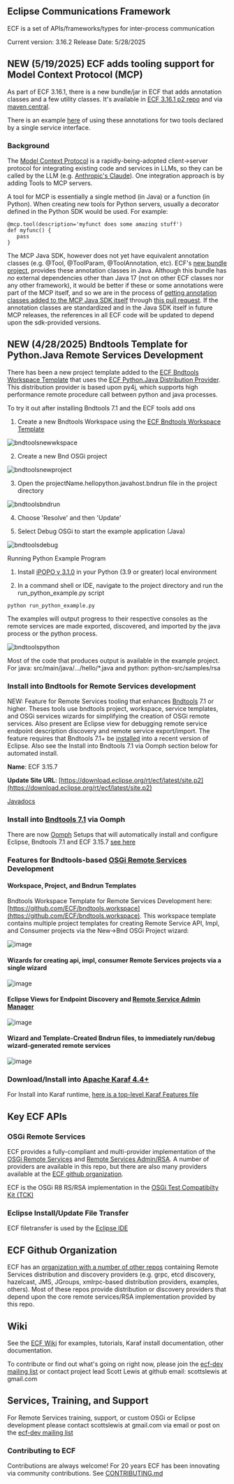 ## Eclipse Communications Framework
ECF is a set of APIs/frameworks/types for inter-process communication

Current version: 3.16.2
Release Date: 5/28/2025

## NEW (5/19/2025) ECF adds tooling support for Model Context Protocol (MCP)

As part of ECF 3.16.1, there is a new bundle/jar in ECF that adds annotation classes and a few utility classes.  It's available in [ECF 3.16.1 p2 repo](https://download.eclipse.org/rt/ecf/latest/) and via [maven central](https://central.sonatype.com/artifact/org.eclipse.ecf/org.eclipse.ecf.ai.mcp.tools).

There is an example [here](https://github.com/ECF/Py4j-RemoteServicesProvider/blob/master/examples/org.eclipse.ecf.examples.ai.mcp.toolservice/src/org/eclipse/ecf/examples/ai/mcp/toolservice/ArithmeticTools.java) of using these annotations for two tools declared by a single service interface.

### Background ###

The [Model Context Protocol]() is a rapidly-being-adopted client->server protocol for integrating existing code and services in LLMs, so they can be called by the LLM (e.g. [Anthropic's Claude](https://claude.ai/new)).  One integration approach is by adding Tools to MCP servers.  

A tool for MCP is essentially a single method (in Java) or a function (in Python). When creating new tools for Python servers, usually a decorator defined in the Python SDK would be used. For example:
```
@mcp.tool(description='myfunct does some amazing stuff')
def myfunc() {
   pass
}
```
The MCP Java SDK, however does not yet have equivalent annotation classes (e.g. @Tool, @ToolParam, @ToolAnnotation, etc).   ECF's [new bundle project](https://github.com/eclipse-ecf/ecf/tree/master/framework/bundles/org.eclipse.ecf.ai.mcp.tools), provides these annotation classes in Java.  Although this bundle has *no* external dependencies other than Java 17 (not on other ECF classes nor any other framework), it would be better if these or some annotations were part of the MCP itself, and so we are in the process of [getting annotation classes added to the MCP Java SDK itself](https://github.com/modelcontextprotocol/java-sdk/pull/235) through [this pull request](https://github.com/modelcontextprotocol/java-sdk/pull/235).  If the annotation classes are standardized and in the Java SDK itself in future MCP releases, the references in all ECF code will be updated to depend upon the sdk-provided versions.

## NEW (4/28/2025) Bndtools Template for Python.Java Remote Services Development

There has been a new project template added to the [ECF Bndtools Workspace Template](https://github.com/ECF/bndtools.workspace) that uses the [ECF Python.Java Distribution Provider](https://github.com/ECF/Py4j-RemoteServicesProvider).  This distribution provider is based upon py4j, which supports high performance remote procedure call between python and java processes.

To try it out after installing Bndtools 7.1 and the ECF tools add ons

1. Create a new Bndtools Workspace using the [ECF Bndtools Workspace Template](https://github.com/ECF/bndtools.workspace)

![bndtoolsnewwkspace](https://github.com/user-attachments/assets/95ec5792-6bc2-4c88-990d-4e8d3350627e)

2. Create a new Bnd OSGi project

![bndtoolsnewproject](https://github.com/user-attachments/assets/fa2641e6-a074-4796-b761-f79999b9ba06)

3. Open the projectName.hellopython.javahost.bndrun file in the project directory
   
![bndtoolsbndrun](https://github.com/user-attachments/assets/9bf8a380-9ee7-4e48-ac49-1627cf3ace75)

4. Choose 'Resolve' and then 'Update'

5. Select Debug OSGi to start the example application (Java)

![bndtoolsdebug](https://github.com/user-attachments/assets/9fa2536f-9748-4f5f-94bc-b78374f436a8)

Running Python Example Program 

1. Install [iPOPO v 3.1.0](https://ipopo.readthedocs.io) in your Python (3.9 or greater) local environment

2. In a command shell or IDE, navigate to the project directory and run the run_python_example.py script

```
python run_python_example.py
```
The examples will output progress to their respective consoles as the remote services are made exported,
discovered, and imported by the java process or the python process.  

![bndtoolspython](https://github.com/user-attachments/assets/d5bbd4e4-d57c-412a-a198-fe16ed76a95d)

Most of the code that produces output is available in the example project. For java: src/main/java/.../hello/*.java 
and python: python-src/samples/rsa
   
### Install into Bndtools for Remote Services development
NEW: Feature for Remote Services tooling that enhances [Bndtools](https://bndtools.org/) 7.1 or higher.  Theses tools use bndtools project, workspace, service templates, and OSGi services wizards for simplifying the creation of OSGi remote services.  Also present are Eclipse view for debugging remote service endpoint description discovery and remote service export/import.  The feature requires that Bndtools 7.1+ be [installed](https://bndtools.org/installation.html) into a recent version of Eclipse.  Also see the Install into Bndtools 7.1 via Oomph section below for automated install.

<b>Name</b>:  ECF 3.15.7

<b>Update Site URL</b>:  [https://download.eclipse.org/rt/ecf/latest/site.p2](https://download.eclipse.org/rt/ecf/latest/site.p2)

[Javadocs](https://download.eclipse.org/rt/ecf/latest/javadoc/)

### Install into [Bndtools 7.1](https://bndtools.org/) via Oomph

There are now [Oomph](https://projects.eclipse.org/projects/tools.oomph) Setups that will automatically install and configure Eclipse, Bndtools 7.1 and ECF 3.15.7 [see here](https://github.com/bndtools/bndtools.p2.repo/tree/master/setup/ecf)

### Features for Bndtools-based [OSGi Remote Services](https://docs.osgi.org/specification/osgi.cmpn/7.0.0/service.remoteservices.html) Development

#### Workspace, Project, and Bndrun Templates

Bndtools Workspace Template for Remote Services Development here:  [https://github.com/ECF/bndtools.workspace](https://github.com/ECF/bndtools.workspace).  This workspace template contains multiple project templates for creating Remote Service API, Impl, and Consumer projects via the New->Bnd OSGi Project wizard:

![image](https://github.com/user-attachments/assets/1c775de3-4970-4202-865f-1ac3ba0b0f32)

#### Wizards for creating api, impl, consumer Remote Services projects via a single wizard

![image](https://github.com/user-attachments/assets/674fb4ba-8f67-42fb-8664-341d45fce17a)

#### Eclipse Views for Endpoint Discovery and [Remote Service Admin Manager](https://docs.osgi.org/specification/osgi.cmpn/8.0.0/service.remoteserviceadmin.html)

![image](https://github.com/user-attachments/assets/acd0e785-06db-4136-9b97-9a0ea944a062)

#### Wizard and Template-Created Bndrun files, to immediately run/debug wizard-generated remote services

![image](https://github.com/user-attachments/assets/97f85c7f-78e6-4016-ac8c-bbe014bd9446)

### Download/Install into [Apache Karaf 4.4+](https://karaf.apache.org/)

For Install into Karaf runtime, [here is a top-level Karaf Features file](https://download.eclipse.org/rt/ecf/latest/karaf-features.xml)

## Key ECF APIs

### OSGi Remote Services
ECF provides a fully-compliant and multi-provider implementation of the [OSGi Remote Services](https://docs.osgi.org/specification/osgi.cmpn/8.0.0/service.remoteservices.html) and [Remote Services Admin/RSA](https://docs.osgi.org/specification/osgi.cmpn/8.0.0/service.remoteserviceadmin.html).  A number of providers are available in this repo, but there are also many providers available at the [ECF github organization](https://github.com/ECF).

ECF is the OSGi R8 RS/RSA implementation in the [OSGi Test Compatibilty Kit (TCK)](https://github.com/osgi/osgi)

### Eclipse Install/Update File Transfer
ECF filetransfer is used by the [Eclipse IDE](https://github.com/eclipse-platform)

## ECF Github Organization
ECF  has an [organization with a number of other repos](https://github.com/ECF) containing Remote Services distribution and discovery providers (e.g. grpc, etcd discovery, hazelcast, JMS, JGroups, xmlrpc-based distribution providers, examples, others). Most of these repos provide distribution or discovery providers that depend upon the core remote services/RSA implementation provided by this repo.  

## Wiki
See the [ECF Wiki](https://wiki.eclipse.org/Eclipse_Communication_Framework_Project) for examples, tutorials, Karaf install documentation, other documentation.

To contribute or find out what's going on right now, please join the [ecf-dev mailing list](https://accounts.eclipse.org/mailing-list/ecf-dev) or contact project lead Scott Lewis at github email: scottslewis at gmail.com

## Services, Training,  and Support
For Remote Services training, support, or custom OSGi or Eclipse development please contact scottslewis at gmail.com via email or post on the [ecf-dev mailing list](https://accounts.eclipse.org/mailing-list/ecf-dev)  

### Contributing to ECF
Contributions are always welcome!  For 20 years ECF has been innovating via community contributions.
See [CONTRIBUTING.md](CONTRIBUTING.md)
